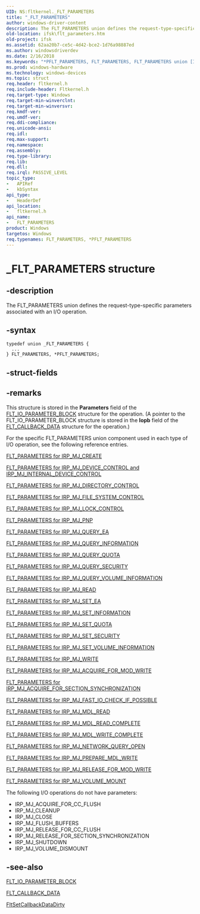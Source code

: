 ```yaml
---
UID: NS:fltkernel._FLT_PARAMETERS
title: "_FLT_PARAMETERS"
author: windows-driver-content
description: The FLT_PARAMETERS union defines the request-type-specific parameters associated with an I/O operation.
old-location: ifsk\flt_parameters.htm
old-project: ifsk
ms.assetid: 62aa20b7-ce5c-4d42-bce2-1d76a98887ed
ms.author: windowsdriverdev
ms.date: 2/16/2018
ms.keywords: "*PFLT_PARAMETERS, FLT_PARAMETERS, FLT_PARAMETERS union [Installable File System Drivers], FltSystemStructures_2ebb0ec7-76cc-49a3-b2ec-186f67369bbb.xml, PFLT_PARAMETERS, PFLT_PARAMETERS union pointer [Installable File System Drivers], _FLT_PARAMETERS, fltkernel/FLT_PARAMETERS, fltkernel/PFLT_PARAMETERS, ifsk.flt_parameters"
ms.prod: windows-hardware
ms.technology: windows-devices
ms.topic: struct
req.header: fltkernel.h
req.include-header: Fltkernel.h
req.target-type: Windows
req.target-min-winverclnt: 
req.target-min-winversvr: 
req.kmdf-ver: 
req.umdf-ver: 
req.ddi-compliance: 
req.unicode-ansi: 
req.idl: 
req.max-support: 
req.namespace: 
req.assembly: 
req.type-library: 
req.lib: 
req.dll: 
req.irql: PASSIVE_LEVEL
topic_type:
-	APIRef
-	kbSyntax
api_type:
-	HeaderDef
api_location:
-	fltkernel.h
api_name:
-	FLT_PARAMETERS
product: Windows
targetos: Windows
req.typenames: FLT_PARAMETERS, *PFLT_PARAMETERS
---
```


# _FLT_PARAMETERS structure


## -description


The FLT_PARAMETERS union defines the request-type-specific parameters associated with an I/O operation. 


## -syntax


````
typedef union _FLT_PARAMETERS {
  ...
} FLT_PARAMETERS, *PFLT_PARAMETERS;
````


## -struct-fields


## -remarks



This structure is stored in the <b>Parameters</b> field of the <a href="..\fltkernel\ns-fltkernel-_flt_io_parameter_block.md">FLT_IO_PARAMETER_BLOCK</a> structure for the operation. (A pointer to the FLT_IO_PARAMETER_BLOCK structure is stored in the <b>Iopb</b> field of the <a href="..\fltkernel\ns-fltkernel-_flt_callback_data.md">FLT_CALLBACK_DATA</a> structure for the operation.) 

For the specific FLT_PARAMETERS union component used in each type of I/O operation, see the following reference entries. 


<a href="https://msdn.microsoft.com/library/windows/hardware/ff544687">FLT_PARAMETERS for IRP_MJ_CREATE</a>



<a href="https://msdn.microsoft.com/library/windows/hardware/ff544692">FLT_PARAMETERS for IRP_MJ_DEVICE_CONTROL and IRP_MJ_INTERNAL_DEVICE_CONTROL</a>



<a href="https://msdn.microsoft.com/library/windows/hardware/ff544695">FLT_PARAMETERS for IRP_MJ_DIRECTORY_CONTROL</a>



<a href="https://msdn.microsoft.com/library/windows/hardware/ff544705">FLT_PARAMETERS for IRP_MJ_FILE_SYSTEM_CONTROL</a>



<a href="https://msdn.microsoft.com/library/windows/hardware/ff544709">FLT_PARAMETERS for IRP_MJ_LOCK_CONTROL</a>



<a href="https://msdn.microsoft.com/library/windows/hardware/ff544742">FLT_PARAMETERS for IRP_MJ_PNP</a>



<a href="https://msdn.microsoft.com/library/windows/hardware/ff544751">FLT_PARAMETERS for IRP_MJ_QUERY_EA</a>



<a href="https://msdn.microsoft.com/library/windows/hardware/ff544756">FLT_PARAMETERS for IRP_MJ_QUERY_INFORMATION</a>



<a href="https://msdn.microsoft.com/library/windows/hardware/ff544759">FLT_PARAMETERS for IRP_MJ_QUERY_QUOTA</a>



<a href="https://msdn.microsoft.com/library/windows/hardware/ff544765">FLT_PARAMETERS for IRP_MJ_QUERY_SECURITY</a>



<a href="https://msdn.microsoft.com/library/windows/hardware/ff544768">FLT_PARAMETERS for IRP_MJ_QUERY_VOLUME_INFORMATION</a>



<a href="https://msdn.microsoft.com/library/windows/hardware/ff544770">FLT_PARAMETERS for IRP_MJ_READ</a>



<a href="https://msdn.microsoft.com/library/windows/hardware/ff544781">FLT_PARAMETERS for IRP_MJ_SET_EA</a>



<a href="https://msdn.microsoft.com/library/windows/hardware/ff544789">FLT_PARAMETERS for IRP_MJ_SET_INFORMATION</a>



<a href="https://msdn.microsoft.com/library/windows/hardware/ff544792">FLT_PARAMETERS for IRP_MJ_SET_QUOTA</a>



<a href="https://msdn.microsoft.com/library/windows/hardware/ff544794">FLT_PARAMETERS for IRP_MJ_SET_SECURITY</a>



<a href="https://msdn.microsoft.com/library/windows/hardware/ff544798">FLT_PARAMETERS for IRP_MJ_SET_VOLUME_INFORMATION</a>



<a href="https://msdn.microsoft.com/library/windows/hardware/ff544808">FLT_PARAMETERS for IRP_MJ_WRITE</a>



<a href="https://msdn.microsoft.com/library/windows/hardware/ff544678">FLT_PARAMETERS for IRP_MJ_ACQUIRE_FOR_MOD_WRITE</a>



<a href="https://msdn.microsoft.com/library/windows/hardware/ff544684">FLT_PARAMETERS for IRP_MJ_ACQUIRE_FOR_SECTION_SYNCHRONIZATION</a>



<a href="https://msdn.microsoft.com/library/windows/hardware/ff544700">FLT_PARAMETERS for IRP_MJ_FAST_IO_CHECK_IF_POSSIBLE</a>



<a href="https://msdn.microsoft.com/library/windows/hardware/ff544713">FLT_PARAMETERS for IRP_MJ_MDL_READ</a>



<a href="https://msdn.microsoft.com/library/windows/hardware/ff544719">FLT_PARAMETERS for IRP_MJ_MDL_READ_COMPLETE</a>



<a href="https://msdn.microsoft.com/library/windows/hardware/ff544725">FLT_PARAMETERS for IRP_MJ_MDL_WRITE_COMPLETE</a>



<a href="https://msdn.microsoft.com/library/windows/hardware/ff544731">FLT_PARAMETERS for IRP_MJ_NETWORK_QUERY_OPEN</a>



<a href="https://msdn.microsoft.com/library/windows/hardware/ff544749">FLT_PARAMETERS for IRP_MJ_PREPARE_MDL_WRITE</a>



<a href="https://msdn.microsoft.com/library/windows/hardware/ff544774">FLT_PARAMETERS for IRP_MJ_RELEASE_FOR_MOD_WRITE</a>



<a href="https://msdn.microsoft.com/library/windows/hardware/ff544804">FLT_PARAMETERS for IRP_MJ_VOLUME_MOUNT</a>


The following I/O operations do not have parameters:

<ul>
<li>IRP_MJ_ACQUIRE_FOR_CC_FLUSH</li>
<li>IRP_MJ_CLEANUP</li>
<li>IRP_MJ_CLOSE</li>
<li>IRP_MJ_FLUSH_BUFFERS</li>
<li>IRP_MJ_RELEASE_FOR_CC_FLUSH</li>
<li>IRP_MJ_RELEASE_FOR_SECTION_SYNCHRONIZATION</li>
<li>IRP_MJ_SHUTDOWN</li>
<li>IRP_MJ_VOLUME_DISMOUNT</li>
</ul>



## -see-also

<a href="..\fltkernel\ns-fltkernel-_flt_io_parameter_block.md">FLT_IO_PARAMETER_BLOCK</a>



<a href="..\fltkernel\ns-fltkernel-_flt_callback_data.md">FLT_CALLBACK_DATA</a>



<a href="..\fltkernel\nf-fltkernel-fltsetcallbackdatadirty.md">FltSetCallbackDataDirty</a>



 

 


